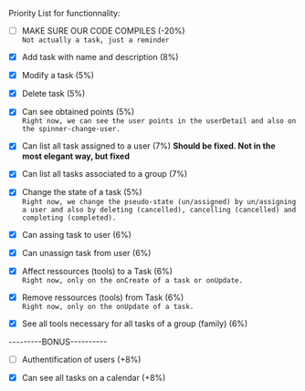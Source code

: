 Priority List for functionnality:

- [ ] MAKE SURE OUR CODE COMPILES (-20%)  
                  `Not actually a task, just a reminder`

- [x] Add task with name and description (8%)    
                                                                
- [x] Modify a task (5%)  

- [x] Delete task (5%)  

- [x] Can see obtained points (5%)  
                  `Right now, we can see the user points in the userDetail and also on the spinner-change-user.`

- [X] Can list all task assigned to a user (7%) **Should be fixed. Not in the most elegant way, but fixed**
    
- [x] Can list all tasks associated to a group (7%)  

- [x] Change the state of a task (5%)  
                  `Right now, we change the pseudo-state (un/assigned) by un/assigning a user and also by deleting (cancelled),
                   cancelling (cancelled) and completing (completed).`

- [x] Can assing task to user (6%)  

- [x] Can unassign task from user (6%)  

- [x] Affect ressources (tools) to a Task (6%)  
                  `Right now, only on the onCreate of a task or onUpdate.`

- [x] Remove ressources (tools) from Task (6%)  
                  `Right now, only on the onUpdate of a task.`
    
- [x] See all tools necessary for all tasks of a group (family) (6%)

---------BONUS----------

- [ ] Authentification of users (+8%)

- [x] Can see all tasks on a calendar (+8%)
